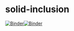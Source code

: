 # solid-inclusion
[![Binder](https://mybinder.org/badge.svg)](https://mybinder.org/v2/gh/kdarnell/solid-inclusion/master)[![Binder](https://mybinder.org/badge.svg)](https://mybinder.org/v2/gh/kdarnell/solid-inclusion/master)
